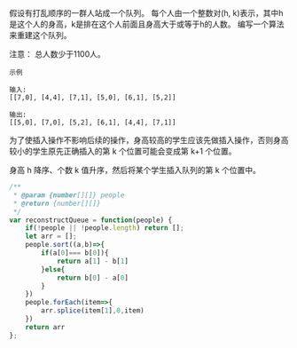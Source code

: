 假设有打乱顺序的一群人站成一个队列。 每个人由一个整数对(h, k)表示，其中h是这个人的身高，k是排在这个人前面且身高大于或等于h的人数。 编写一个算法来重建这个队列。

注意：
总人数少于1100人。
```
示例

输入:
[[7,0], [4,4], [7,1], [5,0], [6,1], [5,2]]

输出:
[[5,0], [7,0], [5,2], [6,1], [4,4], [7,1]]
```
为了使插入操作不影响后续的操作，身高较高的学生应该先做插入操作，否则身高较小的学生原先正确插入的第 k 个位置可能会变成第 k+1 个位置。    

身高 h 降序、个数 k 值升序，然后将某个学生插入队列的第 k 个位置中。

```js
/**
 * @param {number[][]} people
 * @return {number[][]}
 */
var reconstructQueue = function(people) {
    if(!people || !people.length) return [];
    let arr = [];
    people.sort((a,b)=>{
        if(a[0]=== b[0]){
            return a[1] - b[1]
        }else{
            return b[0] - a[0]
        }
    })
    people.forEach(item=>{
        arr.splice(item[1],0,item)
    })
    return arr
};
```
